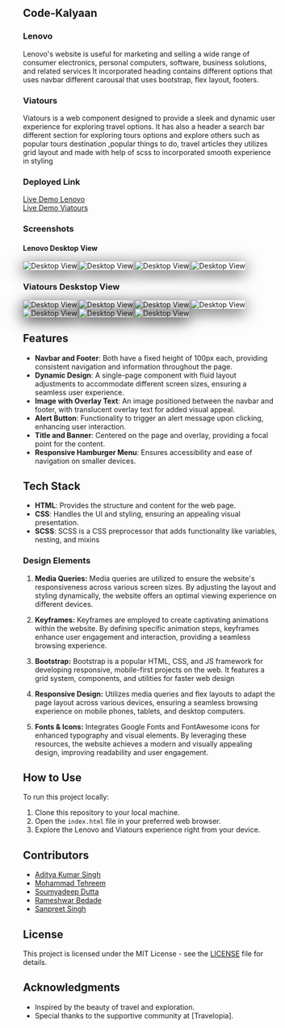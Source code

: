 ## Code-Kalyaan

### Lenovo

Lenovo's website is useful for marketing and selling a wide range of consumer electronics, personal computers, software, business solutions, and related services It incorporated heading contains different options that uses navbar different carousal that uses bootstrap, flex layout, footers.

### Viatours

Viatours is a web component designed to provide a sleek and dynamic user experience for exploring travel options. It has also a header a search bar different section for exploring tours options and explore others such as popular tours destination ,popular things to do, travel articles they utilizes grid layout and made with help of scss to incorporated smooth experience in styling

### Deployed Link

[Live Demo Lenovo](https://lenovo-code-kalyaan.netlify.app/)<br>
[Live Demo Viatours](https://viatours-code-kalyaan.netlify.app/)

### Screenshots

#### Lenovo Desktop View

<img src="./screenshots/Lenovo/S1.png" alt="Desktop View" style="box-shadow: 0px 6px 30px rgba(0, 0, 0, 0.8);">

<img src="./screenshots/Lenovo/S2.png" alt="Desktop View" style="box-shadow: 0px 6px 30px rgba(0, 0, 0, 0.8);">

<img src="./screenshots/Lenovo/S3.png" alt="Desktop View" style="box-shadow: 0px 6px 30px rgba(0, 0, 0, 0.8);">

<img src="./screenshots/Lenovo/S4.png" alt="Desktop View" style="box-shadow: 0px 6px 30px rgba(0, 0, 0, 0.8);">

### Viatours Deskstop View

<img src="./screenshots/Viatours/S1.png" alt="Desktop View" style="box-shadow: 0px 6px 30px rgba(0, 0, 0, 0.8);">

<img src="./screenshots/Viatours/S2.png" alt="Desktop View" style="box-shadow: 0px 6px 30px rgba(0, 0, 0, 0.8);">

<img src="./screenshots/Viatours/S3.png" alt="Desktop View" style="box-shadow: 0px 6px 30px rgba(0, 0, 0, 0.8);">

<img src="./screenshots/Viatours/S4.png" alt="Desktop View" style="box-shadow: 0px 6px 30px rgba(0, 0, 0, 0.8);">

<img src="./screenshots/Viatours/S5.png" alt="Desktop View" style="box-shadow: 0px 6px 30px rgba(0, 0, 0, 0.8);">

<img src="./screenshots/Viatours/S6.png" alt="Desktop View" style="box-shadow: 0px 6px 30px rgba(0, 0, 0, 0.8);">

<img src="./screenshots/Viatours/S7.png" alt="Desktop View" style="box-shadow: 0px 6px 30px rgba(0, 0, 0, 0.8);">

## Features

- **Navbar and Footer**: Both have a fixed height of 100px each, providing consistent navigation and information throughout the page.
- **Dynamic Design**: A single-page component with fluid layout adjustments to accommodate different screen sizes, ensuring a seamless user experience.
- **Image with Overlay Text**: An image positioned between the navbar and footer, with translucent overlay text for added visual appeal.
- **Alert Button**: Functionality to trigger an alert message upon clicking, enhancing user interaction.
- **Title and Banner**: Centered on the page and overlay, providing a focal point for the content.
- **Responsive Hamburger Menu**: Ensures accessibility and ease of navigation on smaller devices.

## Tech Stack

- **HTML**: Provides the structure and content for the web page.
- **CSS**: Handles the UI and styling, ensuring an appealing visual presentation.
- **SCSS**: SCSS is a CSS preprocessor that adds functionality like variables, nesting, and mixins

### Design Elements

1. **Media Queries:**
   Media queries are utilized to ensure the website's responsiveness across various screen sizes. By adjusting the layout and styling dynamically, the website offers an optimal viewing experience on different devices.

2. **Keyframes:**
   Keyframes are employed to create captivating animations within the website. By defining specific animation steps, keyframes enhance user engagement and interaction, providing a seamless browsing experience.

3. **Bootstrap:**
   Bootstrap is a popular HTML, CSS, and JS framework for developing responsive, mobile-first projects on the web. It features a grid system, components, and utilities for faster web design

4. **Responsive Design:**
   Utilizes media queries and flex layouts to adapt the page layout across various devices, ensuring a seamless browsing experience on mobile phones, tablets, and desktop computers.

5. **Fonts & Icons:**
   Integrates Google Fonts and FontAwesome icons for enhanced typography and visual elements. By leveraging these resources, the website achieves a modern and visually appealing design, improving readability and user engagement.

## How to Use

To run this project locally:

1. Clone this repository to your local machine.
2. Open the `index.html` file in your preferred web browser.
3. Explore the Lenovo and Viatours experience right from your device.

## Contributors

- [Aditya Kumar Singh](https://github.com/adityaks-lts)
- [Mohammad Tehreem](https://github.com/mohammadtehreem)
- [Soumyadeep Dutta](https://github.com/soumyadeepdutta7)
- [Rameshwar Bedade](https://github.com/rambedade)
- [Sanpreet Singh](https://github.com/Sanpreet0415)

## License

This project is licensed under the MIT License - see the [LICENSE](LICENSE) file for details.

## Acknowledgments

- Inspired by the beauty of travel and exploration.
- Special thanks to the supportive community at [Travelopia].
